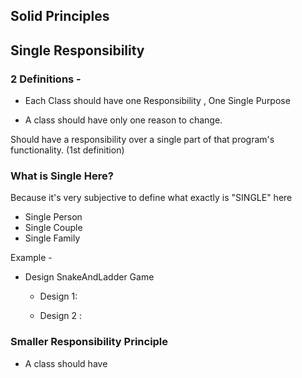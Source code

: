 ## Solid Principles


## Single Responsibility

### 2 Definitions - 

- Each Class should have one Responsibility , One Single Purpose
 
- A class should have only one reason to change.


Should have a responsibility over a single part of that program's functionality. (1st definition)


### What is Single Here? 

Because it's very subjective to define what exactly is "SINGLE" here


- Single Person
- Single Couple
- Single Family


Example - 

- Design SnakeAndLadder Game 

    - Design 1: 

    - Design 2 : 

    
### Smaller Responsibility Principle 

- A class should have 




